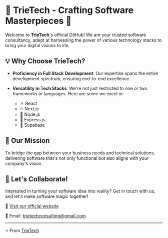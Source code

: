 # 🌟 TrieTech - Crafting Software Masterpieces 🌟

Welcome to **TrieTech**'s official GitHub! We are your trusted software consultancy, adept at harnessing the power of various technology stacks to bring your digital visions to life.

## 💡 Why Choose TrieTech?

- **Proficiency in Full Stack Development**: Our expertise spans the entire development spectrum, ensuring end-to-end excellence.
  
- **Versatility in Tech Stacks**: We're not just restricted to one or two frameworks or languages. Here are some we excel in:
  - ⚛️ React
  - 🔥 Next.js
  - 💚 Node.js
  - 🚀 Express.js
  - 📁 Supabase
  
## 🚀 Our Mission

To bridge the gap between your business needs and technical solutions, delivering software that's not only functional but also aligns with your company's vision.

## 🤝 Let's Collaborate!

Interested in turning your software idea into reality? Get in touch with us, and let's make software magic together!

🔗 [Visit our official website](https://www.trietech.com)

📧 Email: [trietechconsulting@gmail.com](mailto:trietechconsulting@gmail.com)

---

⭐️ From [TrieTech](https://www.trietech.com)
